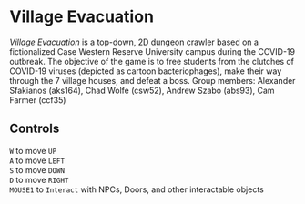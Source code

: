 # Village Evacuation  
*Village Evacuation* is a top-down, 2D dungeon crawler based on a fictionalized Case Western Reserve University campus during the COVID-19 outbreak. The objective of the game is to free students from the clutches of COVID-19 viruses (depicted as cartoon bacteriophages), make their way through the 7 village houses, and defeat a boss.
Group members: Alexander Sfakianos (aks164), Chad Wolfe (csw52), Andrew Szabo (abs93), Cam Farmer (ccf35)  

## Controls  
`W` to move `UP`  
`A` to move `LEFT`  
`S` to move `DOWN`  
`D` to move `RIGHT`  
`MOUSE1` to `Interact` with NPCs, Doors, and other interactable objects  
